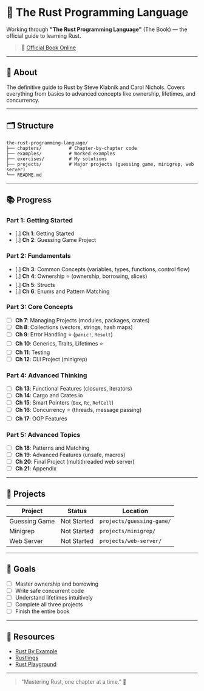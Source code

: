 # 📕 The Rust Programming Language

Working through **"The Rust Programming Language"** (The Book) — the official guide to learning Rust.

> 🔗 [Official Book Online](https://doc.rust-lang.org/book/)

---

## 📖 About

The definitive guide to Rust by Steve Klabnik and Carol Nichols. Covers everything from basics to advanced concepts like ownership, lifetimes, and concurrency.

---

## 🗂 Structure

```
the-rust-programming-language/
├── chapters/          # Chapter-by-chapter code
├── examples/          # Worked examples
├── exercises/         # My solutions
├── projects/          # Major projects (guessing game, minigrep, web server)
└── README.md
```

---

## 📚 Progress

### Part 1: Getting Started
- [.] **Ch 1**: Getting Started
- [.] **Ch 2**: Guessing Game Project

### Part 2: Fundamentals
- [.] **Ch 3**: Common Concepts (variables, types, functions, control flow)
- [.] **Ch 4**: Ownership ⭐ (ownership, borrowing, slices)
- [.] **Ch 5**: Structs
- [.] **Ch 6**: Enums and Pattern Matching

### Part 3: Core Concepts
- [ ] **Ch 7**: Managing Projects (modules, packages, crates)
- [ ] **Ch 8**: Collections (vectors, strings, hash maps)
- [ ] **Ch 9**: Error Handling ⭐ (`panic!`, `Result`)
- [ ] **Ch 10**: Generics, Traits, Lifetimes ⭐
- [ ] **Ch 11**: Testing
- [ ] **Ch 12**: CLI Project (minigrep)

### Part 4: Advanced Thinking
- [ ] **Ch 13**: Functional Features (closures, iterators)
- [ ] **Ch 14**: Cargo and Crates.io
- [ ] **Ch 15**: Smart Pointers (`Box`, `Rc`, `RefCell`)
- [ ] **Ch 16**: Concurrency ⭐ (threads, message passing)
- [ ] **Ch 17**: OOP Features

### Part 5: Advanced Topics
- [ ] **Ch 18**: Patterns and Matching
- [ ] **Ch 19**: Advanced Features (unsafe, macros)
- [ ] **Ch 20**: Final Project (multithreaded web server)
- [ ] **Ch 21**: Appendix

---

## 🚀 Projects

| Project | Status | Location |
|---------|--------|----------|
| Guessing Game | Not Started | `projects/guessing-game/` |
| Minigrep | Not Started | `projects/minigrep/` |
| Web Server | Not Started | `projects/web-server/` |

---

## 🎯 Goals

- [ ] Master ownership and borrowing
- [ ] Write safe concurrent code
- [ ] Understand lifetimes intuitively
- [ ] Complete all three projects
- [ ] Finish the entire book

---

## 🔗 Resources

- [Rust By Example](https://doc.rust-lang.org/rust-by-example/)
- [Rustlings](https://github.com/rust-lang/rustlings)
- [Rust Playground](https://play.rust-lang.org/)

---

> "Mastering Rust, one chapter at a time." 🦀